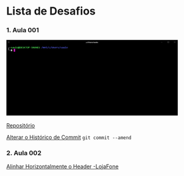 # Lista de Desafios

### 1. Aula 001

<img src="src/imgs/Hyper.PNG" alt="Hyper" width="450" height="200">

[Repositório](https://github.com/SauloNunes/collabcode)

[Alterar o Histórico de Commit](https://git-scm.com/book/pt-br/v1/Ferramentas-do-Git-Reescrevendo-o-Hist%C3%B3rico)
`git commit --amend`

### 2. Aula 002

[Alinhar Horizontalmente o Header -LojaFone](https://saulonunes.github.io/collabcode/projetos/loja-fone/)
